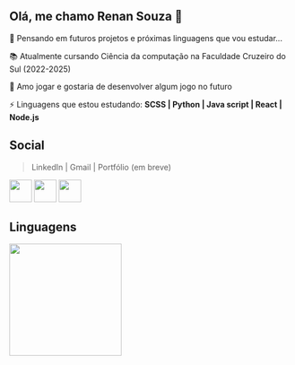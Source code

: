 ## Olá, me chamo Renan Souza 👋

🤔 Pensando em futuros projetos e próximas linguagens que vou estudar...
    
📚 Atualmente cursando Ciência da computação na Faculdade Cruzeiro do Sul (2022-2025)
    
👾 Amo jogar e gostaria de desenvolver algum jogo no futuro
    
⚡ Linguagens que estou estudando: <strong>SCSS | Python | Java script | React | Node.js</strong>

## Social
>LinkedIn | Gmail | Portfólio (em breve)
<div justify="center">
  <a href="https://www.linkedin.com/in/renan-souza-039574236/" target="_blank"><img width="40px" heigh="40px" src="https://img.icons8.com/color/48/000000/linkedin.png"/></a>
  <a href="mailto:renansouza.sm@gmail.com" target="_blank"><img width="40px" heigh="40px" src="https://img.icons8.com/color/48/000000/google-plus--v1.png" target="_blank"></a>
  <a href="https://www.linkedin.com/in/renan-souza-039574236/" target="_blank"><img width="40px" heigh="40px" src="https://user-images.githubusercontent.com/101893896/171057609-c78c7c77-27ab-47ae-ad58-e3533d00af3e.svg"/></a>
</div>

## Linguagens
<img src="https://github-readme-stats.vercel.app/api/top-langs/?username=RenanSouz&layout=compact&langs_count=16&theme=tokyonight" height="200px"/>

<!--
<a href="https://discord.com/channels/Renan#7312" target="_blank"><img width="40px" heigh="40px" src="https://img.icons8.com/color/48/000000/discord-logo.png"/></a>
